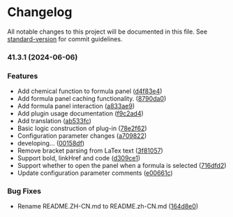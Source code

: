 # Changelog

All notable changes to this project will be documented in this file. See [standard-version](https://github.com/conventional-changelog/standard-version) for commit guidelines.

### 41.3.1 (2024-06-06)


### Features

* Add chemical function to formula panel ([d4f83e4](https://github.com/Yayure/ckeditor5-mathlive/commit/d4f83e48df926e5664101bbd84d91da8696cd9c2))
* Add formula panel caching functionality. ([8790da0](https://github.com/Yayure/ckeditor5-mathlive/commit/8790da06b99e4a515b5b817b0cb1fa9b06b79528))
* Add formula panel interaction ([a833ae9](https://github.com/Yayure/ckeditor5-mathlive/commit/a833ae91b130327f9dbbc4abe0a8c9a9f66b25a5))
* Add plugin usage documentation ([f9c2ad4](https://github.com/Yayure/ckeditor5-mathlive/commit/f9c2ad4a857f3fe0b251577b42aaad58e35a9ef9))
* Add translation ([ab533fc](https://github.com/Yayure/ckeditor5-mathlive/commit/ab533fc26a2813c40ec66e96632dd80ab5a54c59))
* Basic logic construction of plug-in ([78e2f62](https://github.com/Yayure/ckeditor5-mathlive/commit/78e2f6258f00bdaa7192d1a489d52d2d89bf2d55))
* Configuration parameter changes ([a709822](https://github.com/Yayure/ckeditor5-mathlive/commit/a709822b2974fe23b6dc65fd79d242083307fb54))
* developing... ([00158df](https://github.com/Yayure/ckeditor5-mathlive/commit/00158dff734eb666ae0a76135079fd6d4fb01dfb))
* Remove bracket parsing from LaTex text ([3f81057](https://github.com/Yayure/ckeditor5-mathlive/commit/3f81057580748145c2f30b19267f23edaa2c8851))
* Support bold, linkHref and code ([d309ce1](https://github.com/Yayure/ckeditor5-mathlive/commit/d309ce15c6008b707676e8b520f6756966692afe))
* Support whether to open the panel when a formula is selected ([716dfd2](https://github.com/Yayure/ckeditor5-mathlive/commit/716dfd285eb24f2670f32bad059b66d2b84eb2bb))
* Update configuration parameter comments ([e00661c](https://github.com/Yayure/ckeditor5-mathlive/commit/e00661c2e8398d65470cf61afd02929ecd7074a0))


### Bug Fixes

* Rename README.ZH-CN.md to README.zh-CN.md ([164d8e0](https://github.com/Yayure/ckeditor5-mathlive/commit/164d8e0ca37afe2dba32035bbdae1b5d766cb097))
